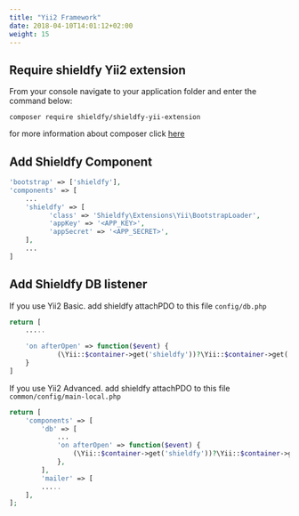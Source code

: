 ```yaml
---
title: "Yii2 Framework"
date: 2018-04-10T14:01:12+02:00
weight: 15
---
```


## Require shieldfy Yii2 extension
From your console navigate to your application folder and enter the command below:
```
composer require shieldfy/shieldfy-yii-extension
```
for more information about composer click [here](https://getcomposer.org/doc/01-basic-usage.md)

## Add Shieldfy Component
```php
'bootstrap' => ['shieldfy'],
'components' => [
    ...
    'shieldfy' => [
          'class' => 'Shieldfy\Extensions\Yii\BootstrapLoader',
          'appKey' => '<APP_KEY>',
          'appSecret' => '<APP_SECRET>',
    ],
    ...
]
```

## Add Shieldfy DB listener
If you use Yii2 Basic. add shieldfy attachPDO to this file `config/db.php`
```php
return [
    .....

    'on afterOpen' => function($event) {
            (\Yii::$container->get('shieldfy'))?\Yii::$container->get('shieldfy')->attachPDO($event->sender->pdo):null;
    }
]
```
If you use Yii2 Advanced. add shieldfy attachPDO to this file `common/config/main-local.php`
```php
return [
    'components' => [
        'db' => [
            ...
            'on afterOpen' => function($event) {
                (\Yii::$container->get('shieldfy'))?\Yii::$container->get('shieldfy')->attachPDO($event->sender->pdo):null;
            },
        ],
        'mailer' => [
        .....
    ],
];
```